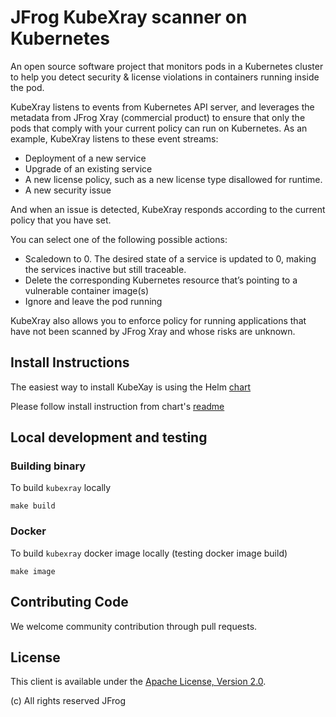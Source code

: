 # JFrog KubeXray scanner on Kubernetes

An open source software project that monitors pods in a Kubernetes cluster to help you detect security & license violations in containers 
running inside the pod. 

KubeXray listens to events from Kubernetes API server, and leverages the metadata from JFrog Xray (commercial product) to ensure that only the pods that comply with your current policy can run on Kubernetes. As an example, KubeXray listens to these event streams:
* Deployment of a new service
* Upgrade of an existing service
* A new license policy, such as a new license type disallowed for runtime.
* A new security issue

And when an issue is detected, KubeXray responds according to the current policy that you have set. 

You can select one of the following possible actions:
* Scaledown to 0. The desired state of a service is updated to 0, making the services inactive but still traceable.
* Delete the corresponding Kubernetes resource that’s pointing to a vulnerable container image(s)
* Ignore and leave the pod running

KubeXray also allows you to enforce policy for running applications that have not been scanned by JFrog Xray and whose risks are unknown. 

## Install Instructions

The easiest way to install KubeXay is using the Helm [chart](https://github.com/jfrog/charts/tree/master/stable/kubexray)

Please follow install instruction from chart's [readme](https://github.com/jfrog/charts/blob/master/stable/kubexray/README.md)

## Local development and testing

### Building binary

To build `kubexray` locally 

  ```console
  make build
  ```

### Docker

To build `kubexray` docker image locally (testing docker image build)

  ```console
  make image
  ```

## Contributing Code
We welcome community contribution through pull requests.

<a name="License"/>

## License
This client is available under the [Apache License, Version 2.0](http://www.apache.org/licenses/LICENSE-2.0).


(c) All rights reserved JFrog
